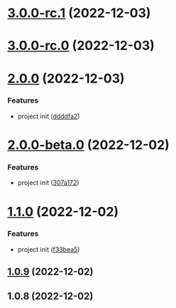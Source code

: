 

# [3.0.0-rc.1](https://github.com/wakaka378/release-it-test-wakaka/compare/3.0.0-rc.0...3.0.0-rc.1) (2022-12-03)

# [3.0.0-rc.0](https://github.com/wakaka378/release-it-test-wakaka/compare/2.0.0...3.0.0-rc.0) (2022-12-03)

# [2.0.0](https://github.com/wakaka378/release-it-test-wakaka/compare/2.0.0-beta.0...2.0.0) (2022-12-03)


### Features

* project init ([ddddfa2](https://github.com/wakaka378/release-it-test-wakaka/commit/ddddfa2c10a09a3697d6e748896ac6da99232b72))

# [2.0.0-beta.0](https://github.com/wakaka378/release-it-test-wakaka/compare/1.1.0...2.0.0-beta.0) (2022-12-02)


### Features

* project init ([307a172](https://github.com/wakaka378/release-it-test-wakaka/commit/307a1727ff59c842e644a4acc6d43810ff9f57e2))

# [1.1.0](https://github.com/wakaka378/release-it-test-wakaka/compare/1.0.9...1.1.0) (2022-12-02)


### Features

* project init ([f33bea5](https://github.com/wakaka378/release-it-test-wakaka/commit/f33bea58f52a375bc58c1724ff7cedbc6766b653))

## [1.0.9](https://github.com/wakaka378/release-it-test-wakaka/compare/1.0.8...1.0.9) (2022-12-02)

## 1.0.8 (2022-12-02)